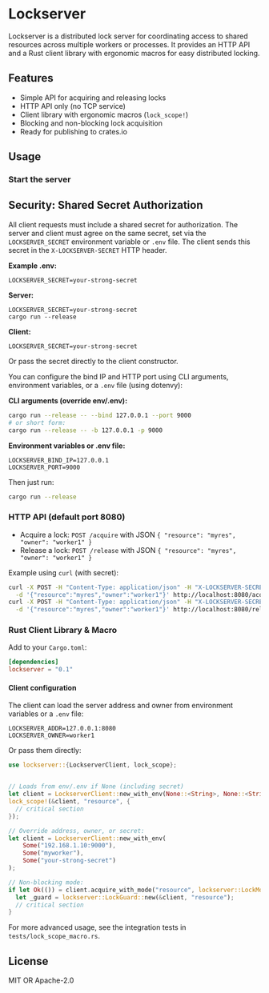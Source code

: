 

# Lockserver

Lockserver is a distributed lock server for coordinating access to shared resources across multiple workers or processes. It provides an HTTP API and a Rust client library with ergonomic macros for easy distributed locking.

## Features
- Simple API for acquiring and releasing locks
- HTTP API only (no TCP service)
- Client library with ergonomic macros (`lock_scope!`)
- Blocking and non-blocking lock acquisition
- Ready for publishing to crates.io

## Usage


### Start the server



## Security: Shared Secret Authorization

All client requests must include a shared secret for authorization. The server and client must agree on the same secret, set via the `LOCKSERVER_SECRET` environment variable or `.env` file. The client sends this secret in the `X-LOCKSERVER-SECRET` HTTP header.

**Example .env:**
```
LOCKSERVER_SECRET=your-strong-secret
```

**Server:**
```
LOCKSERVER_SECRET=your-strong-secret
cargo run --release
```

**Client:**
```
LOCKSERVER_SECRET=your-strong-secret
```

Or pass the secret directly to the client constructor.

You can configure the bind IP and HTTP port using CLI arguments, environment variables, or a `.env` file (using dotenvy):

**CLI arguments (override env/.env):**

```sh
cargo run --release -- --bind 127.0.0.1 --port 9000
# or short form:
cargo run --release -- -b 127.0.0.1 -p 9000
```

**Environment variables or .env file:**

```
LOCKSERVER_BIND_IP=127.0.0.1
LOCKSERVER_PORT=9000
```

Then just run:

```sh
cargo run --release
```



### HTTP API (default port 8080)

- Acquire a lock:
  `POST /acquire` with JSON `{ "resource": "myres", "owner": "worker1" }`
- Release a lock:
  `POST /release` with JSON `{ "resource": "myres", "owner": "worker1" }`

Example using `curl` (with secret):

```sh
curl -X POST -H "Content-Type: application/json" -H "X-LOCKSERVER-SECRET: your-strong-secret" \
  -d '{"resource":"myres","owner":"worker1"}' http://localhost:8080/acquire
curl -X POST -H "Content-Type: application/json" -H "X-LOCKSERVER-SECRET: your-strong-secret" \
  -d '{"resource":"myres","owner":"worker1"}' http://localhost:8080/release
```


### Rust Client Library & Macro

Add to your `Cargo.toml`:

```toml
[dependencies]
lockserver = "0.1"
```


#### Client configuration

The client can load the server address and owner from environment variables or a `.env` file:

```
LOCKSERVER_ADDR=127.0.0.1:8080
LOCKSERVER_OWNER=worker1
```

Or pass them directly:

```rust
use lockserver::{LockserverClient, lock_scope};


// Loads from env/.env if None (including secret)
let client = LockserverClient::new_with_env(None::<String>, None::<String>, None::<String>);
lock_scope!(&client, "resource", {
  // critical section
});

// Override address, owner, or secret:
let client = LockserverClient::new_with_env(
    Some("192.168.1.10:9000"),
    Some("myworker"),
    Some("your-strong-secret")
);

// Non-blocking mode:
if let Ok(()) = client.acquire_with_mode("resource", lockserver::LockMode::NonBlocking) {
  let _guard = lockserver::LockGuard::new(&client, "resource");
  // critical section
}
```

For more advanced usage, see the integration tests in `tests/lock_scope_macro.rs`.

## License

MIT OR Apache-2.0
